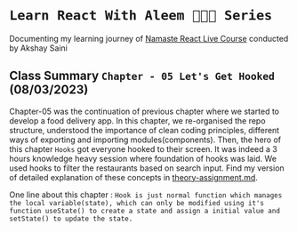 # `Learn React With Aleem 👨🏻‍💻 Series`
   Documenting my learning journey of [Namaste React Live Course](https://learn.namastedev.com/) conducted by Akshay Saini

## Class Summary `Chapter - 05 Let's Get Hooked` (08/03/2023)
  Chapter-05 was the continuation of previous chapter where we started to develop a food delivery app. In this chapter, we re-organised the repo structure, understood the importance of clean coding principles, different ways of exporting and importing modules(components). Then, the hero of this chapter `Hooks` got everyone hooked to their screen. It was indeed a 3 hours knowledge heavy session where foundation of hooks was laid. We used hooks to filter the restaurants based on search input. Find my version of detailed explanation of these concepts in [theory-assignment.md](https://github.com/Learn-React-With-Harshi/chapter-05-lets-get-hooked/blob/main/theory-assignment.md).

One line about this chapter : `Hook is just normal function which manages the local variable(state), which can only be modified using it's function useState() to create a state and assign a initial value and setState() to update the state.` 
